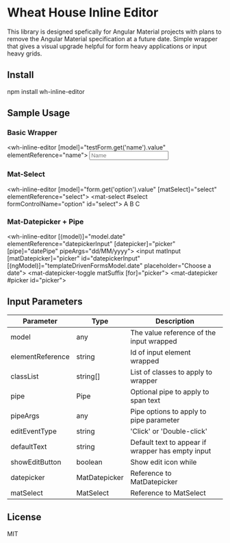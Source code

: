 # Wheat House Inline Editor
This library is designed spefically for Angular Material projects with plans to remove the Angular Material specification at a future date. Simple wrapper that gives a visual upgrade helpful for form heavy applications or input heavy grids.

## Install

npm install wh-inline-editor

## Sample Usage

### Basic Wrapper

<wh-inline-editor [model]="testForm.get('name').value" elementReference="name">
  <mat-form-field>
    <input matInput formControlName="name" placeholder="Name" id="name" />
  </mat-form-field>
</wh-inline-editor>

### Mat-Select

<wh-inline-editor [model]="form.get('option').value" [matSelect]="select" elementReference="select">
  <mat-form-field>
    <mat-select #select formControlName="option" id="select">
      <mat-option value="A">A</mat-option>
      <mat-option value="B">B</mat-option>
      <mat-option value="C">C</mat-option>
    </mat-select>
  </mat-form-field>
</wh-inline-editor>

### Mat-Datepicker + Pipe

<wh-inline-editor [(model)]="model.date" elementReference="datepickerInput" 
                  [datepicker]="picker" [pipe]="datePipe" pipeArgs="dd/MM/yyyy">
  <mat-form-field>
    <input matInput [matDatepicker]="picker" id="datepickerInput" [(ngModel)]="templateDrivenFormsModel.date" 
           placeholder="Choose a date">
    <mat-datepicker-toggle matSuffix [for]="picker"></mat-datepicker-toggle>
    <mat-datepicker #picker id="picker"></mat-datepicker>
  </mat-form-field>
</wh-inline-editor>

## Input Parameters
| Parameter | Type | Description |
| --------- | ---- | ----------- |
| model | any | The value reference of the input wrapped |
| elementReference | string | Id of input element wrapped |
| classList  | string[] | List of classes to apply to wrapper |
| pipe | Pipe | Optional pipe to apply to span text |
| pipeArgs | any | Pipe options to apply to pipe parameter |
| editEventType | string | 'Click' or 'Double-click' |
| defaultText | string | Default text to appear if wrapper has empty input |
| showEditButton | boolean | Show edit icon while |
| datepicker | MatDatepicker<Date> | Reference to MatDatepicker |
| matSelect | MatSelect | Reference to MatSelect |

## License

MIT
